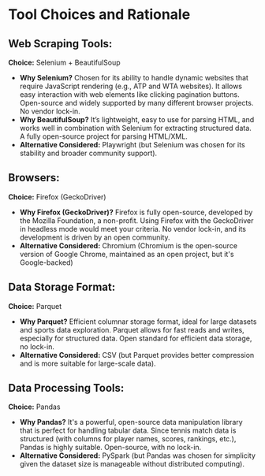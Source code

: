 # Tool Choices and Rationale 

## Web Scraping Tools:

**Choice:** Selenium + BeautifulSoup

- **Why Selenium?** Chosen for its ability to handle dynamic websites that require JavaScript rendering (e.g., ATP and WTA websites). It allows easy interaction with web elements like clicking pagination buttons. Open-source and widely supported by many different browser projects. No vendor lock-in.
- **Why BeautifulSoup?** It’s lightweight, easy to use for parsing HTML, and works well in combination with Selenium for extracting structured data. A fully open-source project for parsing HTML/XML.
- **Alternative Considered:** Playwright (but Selenium was chosen for its stability and broader community support).  

## Browsers:

**Choice:** Firefox (GeckoDriver)

- **Why Firefox (GeckoDriver)?** Firefox is fully open-source, developed by the Mozilla Foundation, a non-profit. Using Firefox with the GeckoDriver in headless mode would meet your criteria. No vendor lock-in, and its development is driven by an open community.
- **Alternative Considered:** Chromium (Chromium is the open-source version of Google Chrome, maintained as an open project, but it's Google-backed)


## Data Storage Format:  

**Choice:** Parquet

- **Why Parquet?** Efficient columnar storage format, ideal for large datasets and sports data exploration. Parquet allows for fast reads and writes, especially for structured data. Open standard for efficient data storage, no lock-in.
- **Alternative Considered:** CSV (but Parquet provides better compression and is more suitable for large-scale data).  

## Data Processing Tools:

**Choice:** Pandas

- **Why Pandas?** It's a powerful, open-source data manipulation library that is perfect for handling tabular data. Since tennis match data is structured (with columns for player names, scores, rankings, etc.), Pandas is highly suitable. Open-source, with no lock-in.
- **Alternative Considered:** PySpark (but Pandas was chosen for simplicity given the dataset size is manageable without distributed computing).